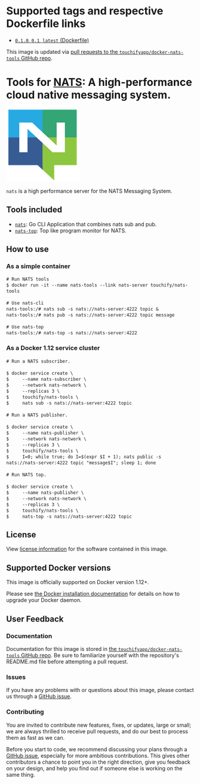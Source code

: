 # Supported tags and respective Dockerfile links

*  [`0.1.0`, `0.1`, `latest` (Dockerfile)](https://github.com/touchifyapp/docker-nats-tools/blob/master/Dockerfile)

This image is updated via [pull requests to the `touchifyapp/docker-nats-tools` GitHub repo](https://github.com/touchifyapp/docker-nats-tools/pulls).

# Tools for [NATS](http://nats.io): A high-performance cloud native messaging system.

![NATS logo](https://raw.githubusercontent.com/docker-library/docs/45d33e1726fed03a2a40363a9699e0587e713c55/nats/logo.png)

`nats` is a high performance server for the NATS Messaging System.

## Tools included

 * [`nats`](https://github.com/soutenniza/nats): Go CLI Application that combines nats sub and pub.
 * [`nats-top`](https://github.com/nats-io/nats-top): Top like program monitor for NATS.

## How to use

### As a simple container

```
# Run NATS tools
$ docker run -it --name nats-tools --link nats-server touchify/nats-tools

# Use nats-cli
nats-tools:/# nats sub -s nats://nats-server:4222 topic &
nats-tools:/# nats pub -s nats://nats-server:4222 topic message

# Use nats-top
nats-tools:/# nats-top -s nats://nats-server:4222
```

### As a Docker 1.12 service cluster

```
# Run a NATS subscriber.

$ docker service create \
$     --name nats-subscriber \
$     --network nats-network \
$     --replicas 3 \
$     touchify/nats-tools \
$     nats sub -s nats://nats-server:4222 topic

# Run a NATS publisher.

$ docker service create \
$     --name nats-publisher \
$     --network nats-network \
$     --replicas 3 \
$     touchify/nats-tools \
$     I=0; while true; do I=$(expr $I + 1); nats public -s nats://nats-server:4222 topic "message$I"; sleep 1; done

# Run NATS top.

$ docker service create \
$     --name nats-publisher \
$     --network nats-network \
$     --replicas 3 \
$     touchify/nats-tools \
$     nats-top -s nats://nats-server:4222 topic
```

## License

View [license information](https://github.com/touchifyapp/docker-nats-tools/blob/master/LICENSE) for the software contained in this image.

## Supported Docker versions

This image is officially supported on Docker version 1.12+.

Please see [the Docker installation documentation](https://docs.docker.com/installation/) for details on how to upgrade your Docker daemon.

## User Feedback

### Documentation

Documentation for this image is stored in [the `touchifyapp/docker-nats-tools` GitHub repo](https://github.com/touchifyapp/docker-nats-tools).
Be sure to familiarize yourself with the repository's README.md file before attempting a pull request.

### Issues

If you have any problems with or questions about this image, please contact us through a [GitHub issue](https://github.com/touchifyapp/docker-nats-tools/issues).

### Contributing

You are invited to contribute new features, fixes, or updates, large or small; we are always thrilled to receive pull requests, and do our best to process them as fast as we can.

Before you start to code, we recommend discussing your plans through a [GitHub issue](https://github.com/touchifyapp/docker-nats-tools/issues), especially for more ambitious contributions. This gives other contributors a chance to point you in the right direction, give you feedback on your design, and help you find out if someone else is working on the same thing.
